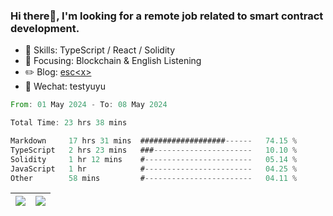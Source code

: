 ### Hi there👋, I'm looking for a remote job related to smart contract development.


- 🔨 Skills: TypeScript / React / Solidity
- 🎯 Focusing: Blockchain & English Listening
- ✏️ Blog: [esc\<x\>](https://escx.github.io)
- 💬 Wechat: testyuyu


<!--START_SECTION:waka-->

```rust
From: 01 May 2024 - To: 08 May 2024

Total Time: 23 hrs 38 mins

Markdown     17 hrs 31 mins  ###################------   74.15 %
TypeScript   2 hrs 23 mins   ###----------------------   10.10 %
Solidity     1 hr 12 mins    #------------------------   05.14 %
JavaScript   1 hr            #------------------------   04.25 %
Other        58 mins         #------------------------   04.11 %
```

<!--END_SECTION:waka-->


| <img align="center" src="https://github-readme-stats.vercel.app/api/?username=escX&show_icons=true&theme=buefy&hide_border=true&card_width=500" /> | <img align="center" src="https://github-readme-stats.vercel.app/api/top-langs/?username=escX&layout=compact&theme=buefy&hide_border=true&card_width=500" /> |
| ------------- | ------------- |
